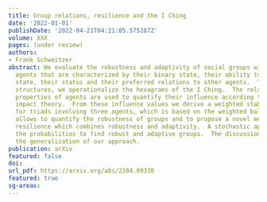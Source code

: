 ```yaml
---
title: Group relations, resilience and the I Ching
date: '2022-01-01'
publishDate: '2022-04-21T04:21:05.575287Z'
volume: XXX
pages: (under review)
authors:
- Frank Schweitzer
abstract: We evaluate the robustness and adaptivity of social groups with heterogeneous
  agents that are characterized by their binary state, their ability to change this
  state, their status and their preferred relations to other agents.  To define group
  structures, we operationalize the hexagrams of the I Ching.  The relations and
  properties of agents are used to quantify their influence according to the social
  impact theory.  From these influence values we derive a weighted stability measure
  for triads involving three agents, which is based on the weighted balance theory.  It
  allows to quantify the robustness of groups and to propose a novel measure for group
  resilience which combines robustness and adaptivity.  A stochastic approach determines
  the probabilities to find robust and adaptive groups.  The discussion focuses on
  the generalization of our approach.
publication: arXiv
featured: false
doi: 
url_pdf: https://arxiv.org/abs/2204.09330
featured: true
sg-areas:
---
```


